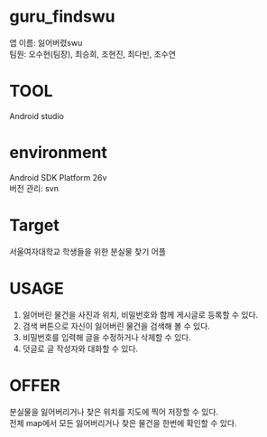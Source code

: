 # guru_findswu
앱 이름: 잃어버렸swu<br/>
팀원: 오수현(팀장), 최승희, 조현진, 최다빈, 조수연<br/>

# TOOL
Android studio<br/>

# environment
Android SDK Platform 26v<br/>
버전 관리: svn<br/>

# Target
서울여자대학교 학생들을 위한 분실물 찾기 어플<br/>

# USAGE
1. 잃어버린 물건을 사진과 위치, 비밀번호와 함께 게시글로 등록할 수 있다.<br/>
2. 검색 버튼으로 자신이 잃어버린 물건을 검색해 볼 수 있다.<br/>
3. 비밀번호를 입력해 글을 수정하거나 삭제할 수 있다.<br/>
4. 덧글로 글 작성자와 대화할 수 있다.<br/>

# OFFER
분실물을 잃어버리거나 찾은 위치를 지도에 찍어 저장할 수 있다.<br/>
전체 map에서 모든 잃어버리거나 찾은 물건을 한번에 확인할 수 있다.<br/>
